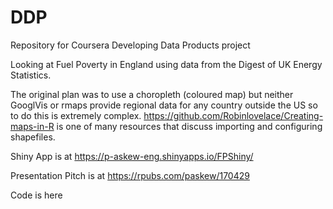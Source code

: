 # DDP
Repository for Coursera Developing Data Products project

Looking at Fuel Poverty in England using data from the Digest of UK Energy Statistics.

The original plan was to use a choropleth (coloured map) but neither GooglVis or rmaps provide regional data for any country outside the US so to do this is extremely complex. https://github.com/Robinlovelace/Creating-maps-in-R is one of many resources that discuss importing and configuring shapefiles.


Shiny App is at https://p-askew-eng.shinyapps.io/FPShiny/

Presentation Pitch is at https://rpubs.com/paskew/170429

Code is here

